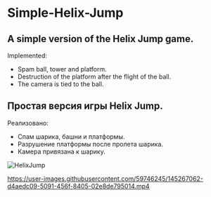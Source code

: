 # Simple-Helix-Jump
## A simple version of the Helix Jump game. 
Implemented:
* Spam ball, tower and platform.
* Destruction of the platform after the flight of the ball.
* The camera is tied to the ball.


## Простая версия игры Helix Jump. 
Реализовано:
* Спам шарика, башни и платформы.
* Разрушение платформы после пролета шарика.
* Камера привязана к шарику.

![HelixJump](https://user-images.githubusercontent.com/59746245/145267040-b7e4210f-2fd6-49da-8058-32e7178ecd42.png)

https://user-images.githubusercontent.com/59746245/145267062-d4aedc09-5091-456f-8405-02e8de795014.mp4

